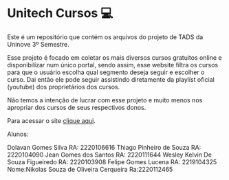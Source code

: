 # Unitech Cursos :computer:
Este é um repositório que contém os arquivos do projeto de TADS da Uninove 3º Semestre.

Esse projeto é focado em coletar os mais diversos cursos gratuitos online e disponibilizar num único portal, sendo assim, esse website filtra os cursos para que o usuário escolha qual segmento deseja seguir e escolher o curso. Dai então ele pode seguir assistindo diretamente da playlist oficial (youtube) dos proprietários dos cursos.

Não temos a intenção de lucrar com esse projeto e muito menos nos apropriar dos cursos de seus respectivos donos.

Para acessar o site [clique aqui](http://unitech-cursos.azurewebsites.net).

Alunos:

Dolavan Gomes Silva 
RA: 2220106616
Thiago Pinheiro de Souza
RA: 2220104090
Jean Gomes dos Santos
RA: 2220111644
Wesley Kelvin De Souza Figueiredo
RA: 2220103908
Felipe Gomes Lucena
RA: 2219104325
Nome:Nikolas Souza de Oliveira Cerqueira 
Ra:2220112465
